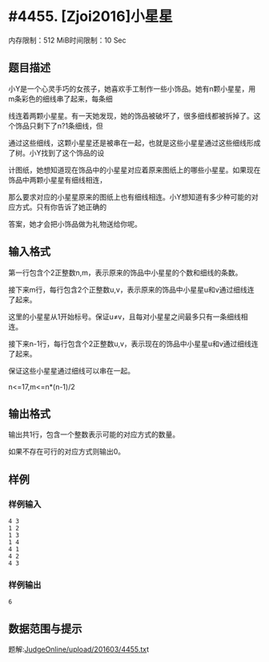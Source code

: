 # #4455. [Zjoi2016]小星星

内存限制：512 MiB时间限制：10 Sec

## 题目描述

小Y是一个心灵手巧的女孩子，她喜欢手工制作一些小饰品。她有n颗小星星，用m条彩色的细线串了起来，每条细

线连着两颗小星星。有一天她发现，她的饰品被破坏了，很多细线都被拆掉了。这个饰品只剩下了n?1条细线，但

通过这些细线，这颗小星星还是被串在一起，也就是这些小星星通过这些细线形成了树。小Y找到了这个饰品的设

计图纸，她想知道现在饰品中的小星星对应着原来图纸上的哪些小星星。如果现在饰品中两颗小星星有细线相连，

那么要求对应的小星星原来的图纸上也有细线相连。小Y想知道有多少种可能的对应方式。只有你告诉了她正确的

答案，她才会把小饰品做为礼物送给你呢。

## 输入格式

第一行包含个2正整数n,m，表示原来的饰品中小星星的个数和细线的条数。

接下来m行，每行包含2个正整数u,v，表示原来的饰品中小星星u和v通过细线连了起来。

这里的小星星从1开始标号。保证u&ne;v，且每对小星星之间最多只有一条细线相连。

接下来n-1行，每行包含个2正整数u,v，表示现在的饰品中小星星u和v通过细线连了起来。

保证这些小星星通过细线可以串在一起。

n<=17,m<=n*(n-1)/2

## 输出格式

输出共1行，包含一个整数表示可能的对应方式的数量。

如果不存在可行的对应方式则输出0。

## 样例

### 样例输入

    
    4 3
    1 2
    1 3
    1 4
    4 1
    4 2
    4 3
    

### 样例输出

    
    6
    

## 数据范围与提示

 题解:[JudgeOnline/upload/201603/4455.tx](upload/201603/4455.txt)t
